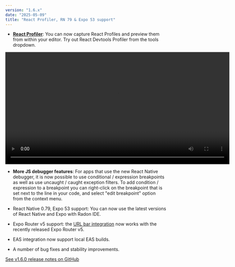 ```yaml
---
version: "1.6.x"
date: "2025-05-09"
title: "React Profiler, RN 79 & Expo 53 support"
---
```


- [**React Profiler**](/docs/features/dev-tools#react-profiler): You can now capture React Profiles and preview them from within your editor. Try out React Devtools Profiler from the tools dropdown.

<video autoPlay loop width="700" controls className="shadow-image changelog-item">
  <source src="/video/ide_react_profiler.mp4" type="video/mp4" />
</video>

- **More JS debugger features**: For apps that use the new React Native debugger, it is now possible to use conditional / expression breakpoints as well as use uncaught / caught exception filters. To add condition / expression to a breakpoint you can right-click on the breakpoint that is set next to the line in your code, and select "edit breakpoint" option from the context menu.

- React Native 0.79, Expo 53 support: You can now use the latest versions of React Native and Expo with Radon IDE.

- Expo Router v5 support: the [URL bar integration](docs/features/router-integration) now works with the recently released Expo Router v5.

- EAS integration now support local EAS builds.

- A number of bug fixes and stability improvements.

<a href="https://github.com/software-mansion/radon-ide/releases/tag/v1.6.0" target="_blank">See v1.6.0 release notes on GitHub</a>
